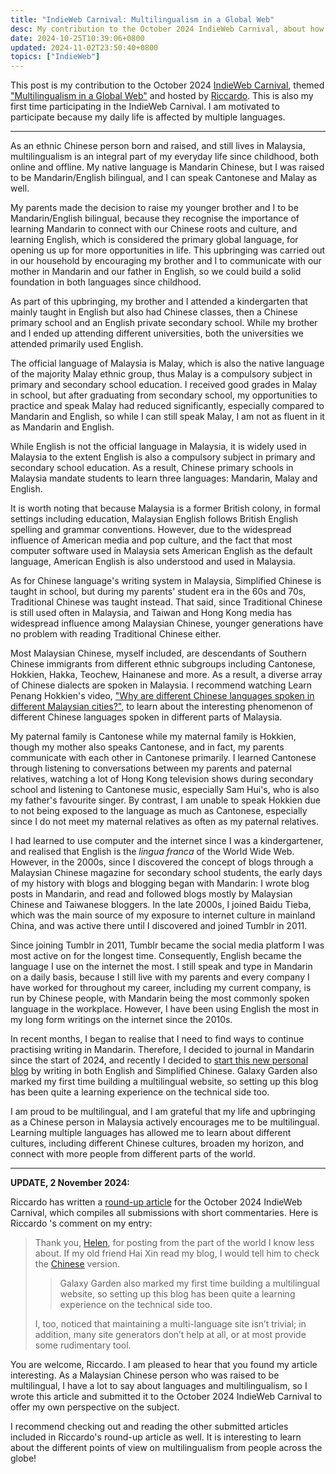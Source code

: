 ```yaml
---
title: "IndieWeb Carnival: Multilingualism in a Global Web"
desc: My contribution to the October 2024 IndieWeb Carnival, about how my online and offline lives are affected by multiple languages.
date: 2024-10-25T10:39:06+0800
updated: 2024-11-02T23:50:40+0800
topics: ["IndieWeb"]
---
```


This post is my contribution to the October 2024 [IndieWeb Carnival](https://indieweb.org/indieweb-carnival), themed ["Multilingualism in a Global Web"](https://tilde.team/~zinricky/multilingualism/) and hosted by [Riccardo](https://tilde.team/~zinricky/). This is also my first time participating in the IndieWeb Carnival. I am motivated to participate because my daily life is affected by multiple languages.

---

As an ethnic Chinese person born and raised, and still lives in Malaysia, multilingualism is an integral part of my everyday life since childhood, both online and offline. My native language is Mandarin Chinese, but I was raised to be Mandarin/English bilingual, and I can speak Cantonese and Malay as well.

My parents made the decision to raise my younger brother and I to be Mandarin/English bilingual, because they recognise the importance of learning Mandarin to connect with our Chinese roots and culture, and learning English, which is considered the primary global language, for opening us up for more opportunities in life. This upbringing was carried out in our household by encouraging my brother and I to communicate with our mother in Mandarin and our father in English, so we could build a solid foundation in both languages since childhood.

As part of this upbringing, my brother and I attended a kindergarten that mainly taught in English but also had Chinese classes, then a Chinese primary school and an English private secondary school. While my brother and I ended up attending different universities, both the universities we attended primarily used English.

The official language of Malaysia is Malay, which is also the native language of the majority Malay ethnic group, thus Malay is a compulsory subject in primary and secondary school education. I received good grades in Malay in school, but after graduating from secondary school, my opportunities to practice and speak Malay had reduced significantly, especially compared to Mandarin and English, so while I can still speak Malay, I am not as fluent in it as Mandarin and English.

While English is not the official language in Malaysia, it is widely used in Malaysia to the extent English is also a compulsory subject in primary and secondary school education. As a result, Chinese primary schools in Malaysia mandate students to learn three languages: Mandarin, Malay and English.

It is worth noting that because Malaysia is a former British colony, in formal settings including education, Malaysian English follows British English spelling and grammar conventions. However, due to the widespread influence of American media and pop culture, and the fact that most computer software used in Malaysia sets American English as the default language, American English is also understood and used in Malaysia.

As for Chinese language's writing system in Malaysia, Simplified Chinese is taught in school, but during my parents' student era in the 60s and 70s, Traditional Chinese was taught instead. That said, since Traditional Chinese is still used often in Malaysia, and Taiwan and Hong Kong media has widespread influence among Malaysian Chinese, younger generations have no problem with reading Traditional Chinese either.

Most Malaysian Chinese, myself included, are descendants of Southern Chinese immigrants from different ethnic subgroups including Cantonese, Hokkien, Hakka, Teochew, Hainanese and more. As a result, a diverse array of Chinese dialects are spoken in Malaysia. I recommend watching Learn Penang Hokkien's video, ["Why are different Chinese languages spoken in different Malaysian cities?"](https://www.youtube.com/watch?v=MkGe5Um8pGc), to learn about the interesting phenomenon of different Chinese languages spoken in different parts of Malaysia.

My paternal family is Cantonese while my maternal family is Hokkien, though my mother also speaks Cantonese, and in fact, my parents communicate with each other in Cantonese primarily. I learned Cantonese through listening to conversations between my parents and paternal relatives, watching a lot of Hong Kong television shows during secondary school and listening to Cantonese music, especially Sam Hui's, who is also my father's favourite singer. By contrast, I am unable to speak Hokkien due to not being exposed to the language as much as Cantonese, especially since I do not meet my maternal relatives as often as my paternal relatives.

I had learned to use computer and the internet since I was a kindergartener, and realised that English is the <i>lingua franca</i> of the World Wide Web. However, in the 2000s, since I discovered the concept of blogs through a Malaysian Chinese magazine for secondary school students, the early days of my history with blogs and blogging began with Mandarin: I wrote blog posts in Mandarin, and read and followed blogs mostly by Malaysian Chinese and Taiwanese bloggers. In the late 2000s, I joined Baidu Tieba, which was the main source of my exposure to internet culture in mainland China, and was active there until I discovered and joined Tumblr in 2011.

Since joining Tumblr in 2011, Tumblr became the social media platform I was most active on for the longest time. Consequently, English became the language I use on the internet the most. I still speak and type in Mandarin on a daily basis, because I still live with my parents and every company I have worked for throughout my career, including my current company, is run by Chinese people, with Mandarin being the most commonly spoken language in the workplace. However, I have been using English the most in my long form writings on the internet since the 2010s.

In recent months, I began to realise that I need to find ways to continue practising writing in Mandarin. Therefore, I decided to journal in Mandarin since the start of 2024, and recently I decided to [start this new personal blog](2024-10-08-welcome-to-galaxy-garden.md) by writing in both English and Simplified Chinese. Galaxy Garden also marked my first time building a multilingual website, so setting up this blog has been quite a learning experience on the technical side too.

I am proud to be multilingual, and I am grateful that my life and upbringing as a Chinese person in Malaysia actively encourages me to be multilingual. Learning multiple languages has allowed me to learn about different cultures, including different Chinese cultures, broaden my horizon, and connect with more people from different parts of the world.

---

**UPDATE, 2 November 2024:**

Riccardo has written a [round-up article](https://tilde.team/~zinricky/indieweb-carnival-roundup-multilingualism/) for the October 2024 IndieWeb Carnival, which compiles all submissions with short commentaries. Here is Riccardo 's comment on my entry:

> Thank you, [Helen](https://blog.helenchong.omg.lol/en/posts/2024-10-25-indieweb-carnival-multilingualism/), for posting from the part of the world I know less about. If my old friend Hai Xin read my blog, I would tell him to check the [Chinese](https://blog.helenchong.omg.lol/zh/posts/2024-10-25-indieweb-carnival-multilingualism/) version.
>
> > Galaxy Garden also marked my first time building a multilingual website, so setting up this blog has been quite a learning experience on the technical side too.
>
> I, too, noticed that maintaining a multi-language site isn’t trivial; in addition, many site generators don’t help at all, or at most provide some rudimentary tool.

You are welcome, Riccardo. I am pleased to hear that you found my article interesting. As a Malaysian Chinese person who was raised to be multilingual, I have a lot to say about languages and multilingualism, so I wrote this article and submitted it to the October 2024 IndieWeb Carnival to offer my own perspective on the subject.

I recommend checking out and reading the other submitted articles included in Riccardo's round-up article as well. It is interesting to learn about the different points of view on multilingualism from people across the globe!
